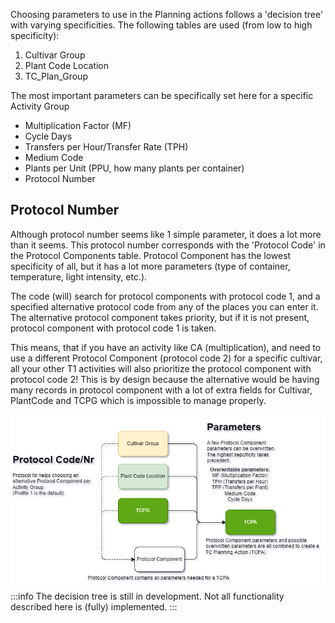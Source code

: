 Choosing parameters to use in the Planning actions follows a 'decision tree' with varying specificities. The following tables are used (from low to high specificity):

1. Cultivar Group
2. Plant Code Location
3. TC_Plan_Group

The most important parameters can be specifically set here for a specific Activity Group
- Multiplication Factor (MF)
- Cycle Days
- Transfers per Hour/Transfer Rate (TPH)
- Medium Code
- Plants per Unit (PPU, how many plants per container)
- Protocol Number

## Protocol Number
Although protocol number seems like 1 simple parameter, it does a lot more than it seems. This protocol number corresponds with the 'Protocol Code' in the Protocol Components table. Protocol Component has the lowest specificity of all, but it has a lot more parameters (type of container, temperature, light intensity, etc.).

The code (will) search for protocol components with protocol code 1, and a specified alternative protocol code from any of the places you can enter it. The alternative protocol component takes priority, but if it is not present, protocol component with protocol code 1 is taken.

This means, that if you have an activity like CA (multiplication), and need to use a different Protocol Component (protocol code 2) for a specific cultivar, all your other T1 activities will also prioritize the protocol component with protocol code 2! This is by design because the alternative would be having many records in protocol component with a lot of extra fields for Cultivar, PlantCode and TCPG which is impossible to manage properly.

![](beslissingsboom.png)
:::info
The decision tree is still in development. Not all functionality described here is (fully) implemented.
:::